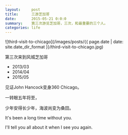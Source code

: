 ```yaml
---
layout:     post
title:      三游芝加哥
date:       2015-05-21 0:0:0
summary:    第三次游览芝加哥，三次，和最重要的三个人。
categories: life
---
```


![third-visit-to-chicago](/images/posts/{{ page.date | date: site.date_dir_format }}/third-visit-to-chicago.jpg)


第三次来到风城芝加哥 

* 2013/03
* 2014/04
* 2015/05

见证John Hancock变身360 Chicago。

一转眼五年将至，

少年安得长少年，海波尚变为桑田。

It's been a long time without you. 

I'll tell you all about it when I see you again.

